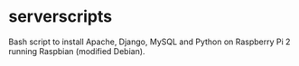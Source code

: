 serverscripts
=============

Bash script to install Apache, Django, MySQL and Python on Raspberry Pi 2 running Raspbian (modified Debian).  

